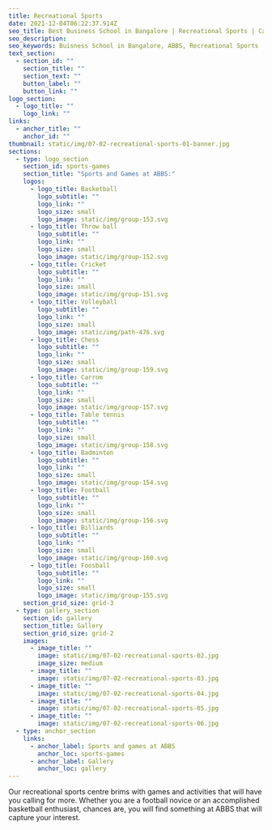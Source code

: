 ```yaml
---
title: Recreational Sports
date: 2021-12-04T06:22:37.914Z
seo_title: Best Business School in Bangalore | Recreational Sports | Campus Life 
seo_description: 
seo_keywords: Buisness School in Bangalore, ABBS, Recreational Sports
text_section:
  - section_id: ""
    section_title: ""
    section_text: ""
    button_label: ""
    button_link: ""
logo_section:
  - logo_title: ""
    logo_link: ""
links:
  - anchor_title: ""
    anchor_id: ""
thumbnail: static/img/07-02-recreational-sports-01-banner.jpg
sections:
  - type: logo_section
    section_id: sports-games
    section_title: "Sports and Games at ABBS:"
    logos:
      - logo_title: Basketball
        logo_subtitle: ""
        logo_link: ""
        logo_size: small
        logo_image: static/img/group-153.svg
      - logo_title: Throw ball
        logo_subtitle: ""
        logo_link: ""
        logo_size: small
        logo_image: static/img/group-152.svg
      - logo_title: Cricket
        logo_subtitle: ""
        logo_link: ""
        logo_size: small
        logo_image: static/img/group-151.svg
      - logo_title: Volleyball
        logo_subtitle: ""
        logo_link: ""
        logo_size: small
        logo_image: static/img/path-476.svg
      - logo_title: Chess
        logo_subtitle: ""
        logo_link: ""
        logo_size: small
        logo_image: static/img/group-159.svg
      - logo_title: Carrom
        logo_subtitle: ""
        logo_link: ""
        logo_size: small
        logo_image: static/img/group-157.svg
      - logo_title: Table tennis
        logo_subtitle: ""
        logo_link: ""
        logo_size: small
        logo_image: static/img/group-158.svg
      - logo_title: Badminton
        logo_subtitle: ""
        logo_link: ""
        logo_size: small
        logo_image: static/img/group-154.svg
      - logo_title: Football
        logo_subtitle: ""
        logo_link: ""
        logo_size: small
        logo_image: static/img/group-156.svg
      - logo_title: Billiards
        logo_subtitle: ""
        logo_link: ""
        logo_size: small
        logo_image: static/img/group-160.svg
      - logo_title: Foosball
        logo_subtitle: ""
        logo_link: ""
        logo_size: small
        logo_image: static/img/group-155.svg
    section_grid_size: grid-3
  - type: gallery_section
    section_id: gallery
    section_title: Gallery
    section_grid_size: grid-2
    images:
      - image_title: ""
        image: static/img/07-02-recreational-sports-02.jpg
        image_size: medium
      - image_title: ""
        image: static/img/07-02-recreational-sports-03.jpg
      - image_title: ""
        image: static/img/07-02-recreational-sports-04.jpg
      - image_title: ""
        image: static/img/07-02-recreational-sports-05.jpg
      - image_title: ""
        image: static/img/07-02-recreational-sports-06.jpg
  - type: anchor_section
    links:
      - anchor_label: Sports and games at ABBS
        anchor_loc: sports-games
      - anchor_label: Gallery
        anchor_loc: gallery
---
```

Our recreational sports centre brims with games and activities that will have you calling for more. Whether you are a football novice or an accomplished basketball enthusiast, chances are, you will find something at ABBS that will capture your interest.